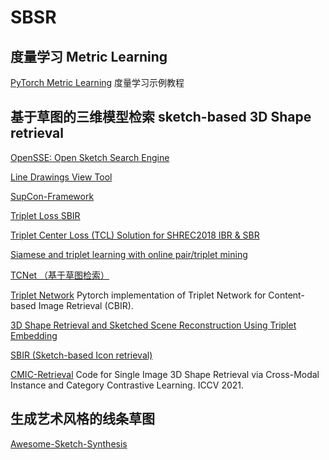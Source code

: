 # SBSR
## 度量学习 Metric Learning

[PyTorch Metric Learning](https://github.com/KevinMusgrave/pytorch-metric-learning/blob/master/examples/notebooks/TrainWithClassifier.ipynb "度量学习示例教程")
    度量学习示例教程


## 基于草图的三维模型检索 sketch-based 3D Shape retrieval

[OpenSSE: Open Sketch Search Engine](https://github.com/zddhub/opensse)

[Line Drawings View Tool](https://github.com/zddhub/trianglemesh)
    
[SupCon-Framework](https://github.com/ivanpanshin/SupCon-Framework)

[Triplet Loss SBIR](https://github.com/TuBui/Triplet_Loss_SBIR)

[Triplet Center Loss (TCL) Solution for SHREC2018 IBR & SBR](https://github.com/xlliu7/Shrec2018_TripletCenterLoss.pytorch)
    
[Siamese and triplet learning with online pair/triplet mining](https://github.com/adambielski/siamese-triplet)

[TCNet （基于草图检索）](https://github.com/avalonstrel/TCNet)

[Triplet Network](https://github.com/thainguyentrong/triplet-net)
    Pytorch implementation of Triplet Network for Content-based Image Retrieval (CBIR).

[3D Shape Retrieval and Sketched Scene Reconstruction Using Triplet Embedding](https://github.com/Madalaski/MattRedmondL3Project)
    
[SBIR (Sketch-based Icon retrieval)](https://github.com/emizzz/Sketch-to-Icon-Paper-Code)

[CMIC-Retrieval](https://github.com/IGLICT/IBSR_jittor)
    Code for Single Image 3D Shape Retrieval via Cross-Modal Instance and Category Contrastive Learning. ICCV 2021.


## 生成艺术风格的线条草图
[Awesome-Sketch-Synthesis](https://github.com/MarkMoHR/Awesome-Sketch-Synthesis "A collection of papers about Sketch Synthesis (Generation). Mainly focus on stroke-level vector sketch synthesis.")

